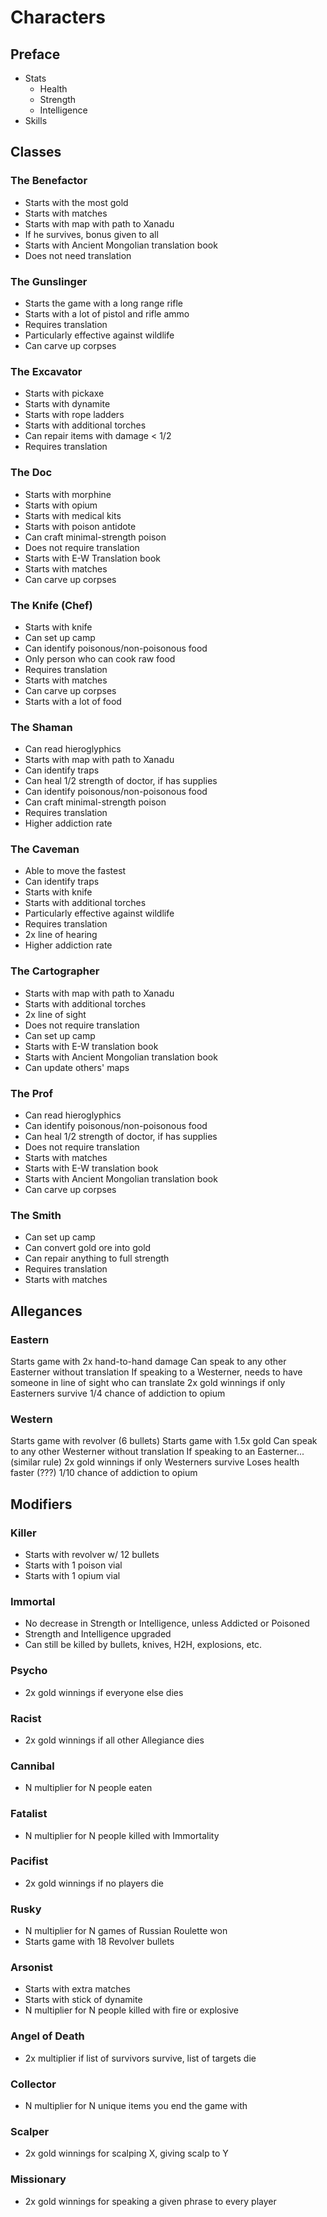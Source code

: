 # Characters

## Preface
  * Stats
    * Health
    * Strength
    * Intelligence
  * Skills

## Classes

### The Benefactor
  * Starts with the most gold
  * Starts with matches
  * Starts with map with path to Xanadu
  * If he survives, bonus given to all
  * Starts with Ancient Mongolian translation book
  * Does not need translation

### The Gunslinger
  * Starts the game with a long range rifle
  * Starts with a lot of pistol and rifle ammo
  * Requires translation
  * Particularly effective against wildlife
  * Can carve up corpses

### The Excavator
  * Starts with pickaxe
  * Starts with dynamite
  * Starts with rope ladders
  * Starts with additional torches
  * Can repair items with damage < 1/2
  * Requires translation

### The Doc
  * Starts with morphine
  * Starts with opium
  * Starts with medical kits
  * Starts with poison antidote
  * Can craft minimal-strength poison
  * Does not require translation
  * Starts with E-W Translation book
  * Starts with matches
  * Can carve up corpses

### The Knife (Chef)
  * Starts with knife
  * Can set up camp
  * Can identify poisonous/non-poisonous food
  * Only person who can cook raw food
  * Requires translation
  * Starts with matches
  * Can carve up corpses
  * Starts with a lot of food

### The Shaman
  * Can read hieroglyphics
  * Starts with map with path to Xanadu
  * Can identify traps
  * Can heal 1/2 strength of doctor, if has supplies
  * Can identify poisonous/non-poisonous food
  * Can craft minimal-strength poison
  * Requires translation
  * Higher addiction rate

### The Caveman
  * Able to move the fastest
  * Can identify traps
  * Starts with knife
  * Starts with additional torches
  * Particularly effective against wildlife
  * Requires translation
  * 2x line of hearing
  * Higher addiction rate

### The Cartographer
  * Starts with map with path to Xanadu
  * Starts with additional torches
  * 2x line of sight
  * Does not require translation
  * Can set up camp
  * Starts with E-W translation book
  * Starts with Ancient Mongolian translation book
  * Can update others' maps

### The Prof
  * Can read hieroglyphics
  * Can identify poisonous/non-poisonous food
  * Can heal 1/2 strength of doctor, if has supplies
  * Does not require translation
  * Starts with matches
  * Starts with E-W translation book
  * Starts with Ancient Mongolian translation book
  * Can carve up corpses

### The Smith
  * Can set up camp
  * Can convert gold ore into gold
  * Can repair anything to full strength
  * Requires translation
  * Starts with matches

## Allegances

### Eastern
Starts game with 2x hand-to-hand damage
Can speak to any other Easterner without translation
If speaking to a Westerner, needs to have someone in line of sight who can translate
2x gold winnings if only Easterners survive
1/4 chance of addiction to opium

### Western
Starts game with revolver (6 bullets)
Starts game with 1.5x gold
Can speak to any other Westerner without translation
If speaking to an Easterner... (similar rule)
2x gold winnings if only Westerners survive
Loses health faster (???)
1/10 chance of addiction to opium

## Modifiers

### Killer
  * Starts with revolver w/ 12 bullets
  * Starts with 1 poison vial
  * Starts with 1 opium vial

### Immortal
  * No decrease in Strength or Intelligence, unless Addicted or Poisoned
  * Strength and Intelligence upgraded
  * Can still be killed by bullets, knives, H2H, explosions, etc.

### Psycho
  * 2x gold winnings if everyone else dies

### Racist
  * 2x gold winnings if all other Allegiance dies

### Cannibal
  * N multiplier for N people eaten

### Fatalist
  * N multiplier for N people killed with Immortality

### Pacifist
  * 2x gold winnings if no players die

### Rusky
  * N multiplier for N games of Russian Roulette won
  * Starts game with 18 Revolver bullets

### Arsonist
  * Starts with extra matches
  * Starts with stick of dynamite
  * N multiplier for N people killed with fire or explosive

### Angel of Death
  * 2x multiplier if list of survivors survive, list of targets die

### Collector
  * N multiplier for N unique items you end the game with

### Scalper
  * 2x gold winnings for scalping X, giving scalp to Y

### Missionary
  * 2x gold winnings for speaking a given phrase to every player
